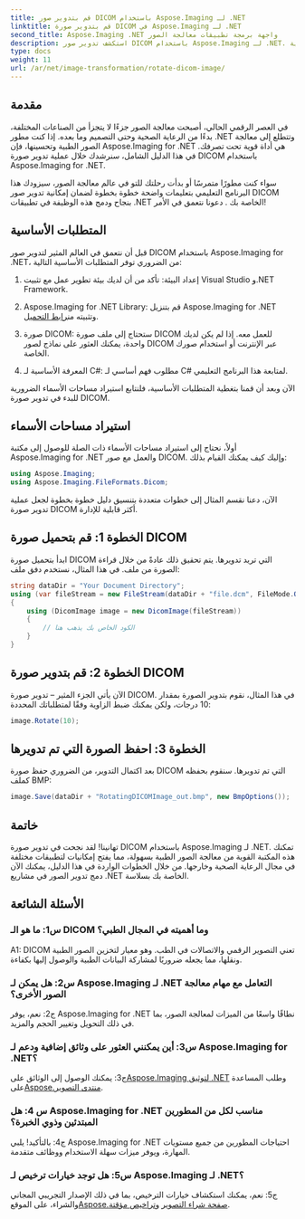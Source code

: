 ```yaml
---
title: قم بتدوير صور DICOM باستخدام Aspose.Imaging لـ .NET
linktitle: قم بتدوير صورة DICOM في Aspose.Imaging لـ .NET
second_title: Aspose.Imaging .NET واجهة برمجة تطبيقات معالجة الصور
description: استكشف تدوير صور DICOM باستخدام Aspose.Imaging لـ .NET. دليل خطوة بخطوة للتعامل مع الصور الطبية.
type: docs
weight: 11
url: /ar/net/image-transformation/rotate-dicom-image/
---
```

## مقدمة

في العصر الرقمي الحالي، أصبحت معالجة الصور جزءًا لا يتجزأ من الصناعات المختلفة، بدءًا من الرعاية الصحية وحتى التصميم وما بعده. إذا كنت مطور .NET وتتطلع إلى معالجة الصور الطبية وتحسينها، فإن Aspose.Imaging for .NET هي أداة قوية تحت تصرفك. في هذا الدليل الشامل، سنرشدك خلال عملية تدوير صورة DICOM باستخدام Aspose.Imaging for .NET.

سواء كنت مطورًا متمرسًا أو بدأت رحلتك للتو في عالم معالجة الصور، سيزودك هذا البرنامج التعليمي بتعليمات واضحة خطوة بخطوة لضمان إمكانية تدوير صور DICOM بنجاح ودمج هذه الوظيفة في تطبيقات .NET الخاصة بك . دعونا نتعمق في الأمر!

## المتطلبات الأساسية

قبل أن نتعمق في العالم المثير لتدوير صور DICOM باستخدام Aspose.Imaging for .NET، من الضروري توفر المتطلبات الأساسية التالية:

1. إعداد البيئة: تأكد من أن لديك بيئة تطوير عمل مع تثبيت Visual Studio و.NET Framework.

2.  Aspose.Imaging for .NET Library: قم بتنزيل Aspose.Imaging for .NET وتثبيته من[رابط التحميل](https://releases.aspose.com/imaging/net/).

3. صورة DICOM: ستحتاج إلى ملف صورة DICOM للعمل معه. إذا لم يكن لديك واحدة، يمكنك العثور على نماذج لصور DICOM عبر الإنترنت أو استخدام صورك الخاصة.

4. المعرفة الأساسية لـ C#: مطلوب فهم أساسي لـ C# لمتابعة هذا البرنامج التعليمي.

الآن وبعد أن قمنا بتغطية المتطلبات الأساسية، فلنتابع استيراد مساحات الأسماء الضرورية للبدء في تدوير صورة DICOM.

## استيراد مساحات الأسماء

أولاً، نحتاج إلى استيراد مساحات الأسماء ذات الصلة للوصول إلى مكتبة Aspose.Imaging for .NET والعمل مع صور DICOM. وإليك كيف يمكنك القيام بذلك:

```csharp
using Aspose.Imaging;
using Aspose.Imaging.FileFormats.Dicom;
```

الآن، دعنا نقسم المثال إلى خطوات متعددة بتنسيق دليل خطوة بخطوة لجعل عملية تدوير صورة DICOM أكثر قابلية للإدارة.

## الخطوة 1: قم بتحميل صورة DICOM

ابدأ بتحميل صورة DICOM التي تريد تدويرها. يتم تحقيق ذلك عادةً من خلال قراءة الصورة من ملف. في هذا المثال، نستخدم دفق ملف:

```csharp
string dataDir = "Your Document Directory";
using (var fileStream = new FileStream(dataDir + "file.dcm", FileMode.Open, FileAccess.Read))
{
    using (DicomImage image = new DicomImage(fileStream))
    {
        // الكود الخاص بك يذهب هنا
    }
}
```

## الخطوة 2: قم بتدوير صورة DICOM

الآن يأتي الجزء المثير – تدوير صورة DICOM. في هذا المثال، نقوم بتدوير الصورة بمقدار 10 درجات، ولكن يمكنك ضبط الزاوية وفقًا لمتطلباتك المحددة:

```csharp
image.Rotate(10);
```

## الخطوة 3: احفظ الصورة التي تم تدويرها

بعد اكتمال التدوير، من الضروري حفظ صورة DICOM التي تم تدويرها. سنقوم بحفظه كملف BMP:

```csharp
image.Save(dataDir + "RotatingDICOMImage_out.bmp", new BmpOptions());
```

## خاتمة

تهانينا! لقد نجحت في تدوير صورة DICOM باستخدام Aspose.Imaging لـ .NET. تمكنك هذه المكتبة القوية من معالجة الصور الطبية بسهولة، مما يفتح إمكانيات لتطبيقات مختلفة في مجال الرعاية الصحية وخارجها. من خلال الخطوات الواردة في هذا الدليل، يمكنك الآن دمج تدوير الصور في مشاريع .NET الخاصة بك بسلاسة.

## الأسئلة الشائعة

### س1: ما هو الـ DICOM وما أهميته في المجال الطبي؟

A1: DICOM تعني التصوير الرقمي والاتصالات في الطب. وهو معيار لتخزين الصور الطبية ونقلها، مما يجعله ضروريًا لمشاركة البيانات الطبية والوصول إليها بكفاءة.

### س2: هل يمكن لـ Aspose.Imaging لـ .NET التعامل مع مهام معالجة الصور الأخرى؟

ج2: نعم، يوفر Aspose.Imaging for .NET نطاقًا واسعًا من الميزات لمعالجة الصور، بما في ذلك التحويل وتغيير الحجم والمزيد.

### س3: أين يمكنني العثور على وثائق إضافية ودعم لـ Aspose.Imaging for .NET؟

 ج3: يمكنك الوصول إلى الوثائق على[Aspose.Imaging لتوثيق .NET](https://reference.aspose.com/imaging/net/) وطلب المساعدة على[Aspose.منتدى التصوير](https://forum.aspose.com/).

### س 4: هل Aspose.Imaging for .NET مناسب لكل من المطورين المبتدئين وذوي الخبرة؟

ج4: بالتأكيد! يلبي Aspose.Imaging for .NET احتياجات المطورين من جميع مستويات المهارة، ويوفر ميزات سهلة الاستخدام ووظائف متقدمة.

### س5: هل توجد خيارات ترخيص لـ Aspose.Imaging لـ .NET؟

 ج5: نعم، يمكنك استكشاف خيارات الترخيص، بما في ذلك الإصدار التجريبي المجاني والشراء، على الموقع[Aspose.صفحة شراء التصوير](https://purchase.aspose.com/buy) و[تراخيص مؤقتة](https://purchase.aspose.com/temporary-license/).